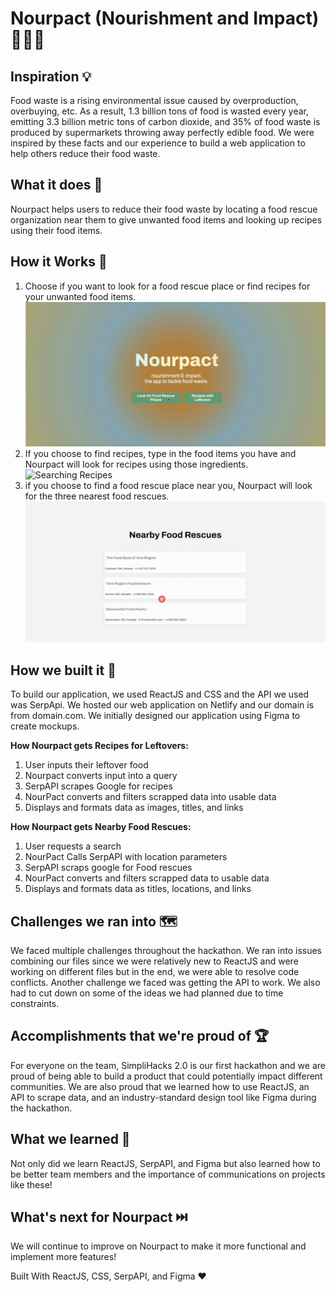 # Nourpact (Nourishment and Impact) 🥫🍎🍳

## Inspiration 💡
Food waste is a rising environmental issue caused by overproduction, overbuying, etc. As a result, 1.3 billion tons of food is wasted every year, emitting 3.3 billion metric tons of carbon dioxide, and 35% of food waste is produced by supermarkets throwing away perfectly edible food. We were inspired by these facts and our experience to build a web application to help others reduce their food waste.

## What it does 🍎
Nourpact helps users to reduce their food waste by locating a food rescue organization near them to give unwanted food items and looking up recipes using their food items.

## How it Works 🤖
1. Choose if you want to look for a food rescue place or find recipes for your unwanted food items.
![Home Page Select](./src/imgs/home-screen-select.gif)
2. If you choose to find recipes, type in the food items you have and Nourpact will look for recipes using those ingredients.
![Searching Recipes](./src/imgs/recipes-search.gif)
3. if you choose to find a food rescue place near you, Nourpact will look for the three nearest food rescues.
![Looking for Nearby Places](./src/imgs/nearby.gif)

## How we built it 🔧
To build our application, we used ReactJS and CSS and the API we used was SerpApi. We hosted our web application on Netlify and our domain is from domain.com. We initially designed our application using Figma to create mockups.

**How Nourpact gets Recipes for Leftovers:**
1. User inputs their leftover food
2. Nourpact converts input into a query 
3. SerpAPI scrapes Google for recipes 
4. NourPact converts and filters scrapped data into usable data
5. Displays and formats data as images, titles, and links

**How Nourpact gets Nearby Food Rescues:**
1. User requests a search
2. NourPact Calls SerpAPI with location parameters
3. SerpAPI scraps google for Food rescues
4. NourPact converts and filters scrapped data to usable data
5. Displays and formats data as titles, locations, and links

## Challenges we ran into 🗺️
We faced multiple challenges throughout the hackathon. We ran into issues combining our files since we were relatively new to ReactJS and were working on different files but in the end, we were able to resolve code conflicts. Another challenge we faced was getting the API to work. We also had to cut down on some of the ideas we had planned due to time constraints.

## Accomplishments that we're proud of 🏆
For everyone on the team, SimpliHacks 2.0 is our first hackathon and we are proud of being able to build a product that could potentially impact different communities. We are also proud that we learned how to use ReactJS, an API to scrape data, and an industry-standard design tool like Figma during the hackathon. 

## What we learned 🧠
Not only did we learn ReactJS, SerpAPI, and Figma but also learned how to be better team members and the importance of communications on projects like these! 

## What's next for Nourpact ⏭️
We will continue to improve on Nourpact to make it more functional and implement more features! 

Built With ReactJS, CSS, SerpAPI, and Figma ❤️


